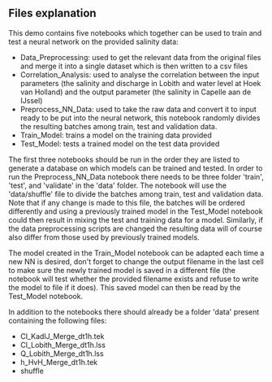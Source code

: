 ## Files explanation
This demo contains five notebooks which together can be used to train and test a neural network on the provided salinity data:
 * Data_Preprocessing: used to get the relevant data from the original files and merge it into a single dataset which is then written to a csv files
 * Correlation_Analysis: used to analyse the correlation between the input parameters (the salinity and discharge in Lobith and water level at Hoek van Holland) and the output parameter (the salinity in Capelle aan de IJssel)
 * Preprocess_NN_Data: used to take the raw data and convert it to input ready to be put into the neural network, this notebook randomly divides the resulting batches among train, test and validation data.
 * Train_Model: trains a model on the training data provided
 * Test_Model: tests a trained model on the test data provided

The first three notebooks should be run in the order they are listed to generate a database on which models can be trained and tested. In order to run the Preprocess_NN_Data notebook there needs to be three folder 'train', 'test', and 'validate' in the 'data' folder. The notebook will use the 'data/shuffle' file to divide the batches among train, test and validation data. Note that if any change is made to this file, the batches will be ordered differently and using a previously trained model in the Test_Model notebook could then result in mixing the test and training data for a model. Similarly, if the data preprocessing scripts are changed the resulting data will of course also differ from those used by previously trained models. 

The model created in the Train_Model notebook can be adapted each time a new NN is desired, don't forget to change the output filename in the last cell to make sure the newly trained model is saved in a different file (the notebook will test whether the provided filename exists and refuse to write the model to file if it does). This saved model can then be read by the Test_Model notebook. 

In addition to the notebooks there should already be a folder 'data' present containing the following files:
 * Cl_KadIJ_Merge_dt1h.tek
 * Cl_Lobith_Merge_dt1h.lss
 * Q_Lobith_Merge_dt1h.lss
 * h_HvH_Merge_dt1h.tek
 * shuffle
